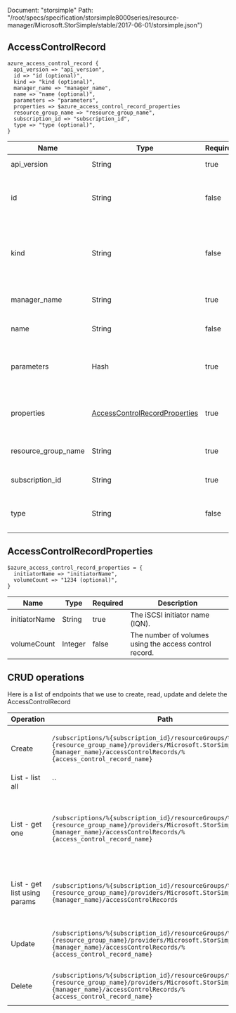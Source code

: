 Document: "storsimple"
Path: "/root/specs/specification/storsimple8000series/resource-manager/Microsoft.StorSimple/stable/2017-06-01/storsimple.json")

## AccessControlRecord

```puppet
azure_access_control_record {
  api_version => "api_version",
  id => "id (optional)",
  kind => "kind (optional)",
  manager_name => "manager_name",
  name => "name (optional)",
  parameters => "parameters",
  properties => $azure_access_control_record_properties
  resource_group_name => "resource_group_name",
  subscription_id => "subscription_id",
  type => "type (optional)",
}
```

| Name        | Type           | Required       | Description       |
| ------------- | ------------- | ------------- | ------------- |
|api_version | String | true | The api version |
|id | String | false | The path ID that uniquely identifies the object. |
|kind | String | false | The Kind of the object. Currently only Series8000 is supported |
|manager_name | String | true | The manager name |
|name | String | false | The name of the object. |
|parameters | Hash | true | The access control record to be added or updated. |
|properties | [AccessControlRecordProperties](#accesscontrolrecordproperties) | true | The properties of access control record. |
|resource_group_name | String | true | The resource group name |
|subscription_id | String | true | The subscription id |
|type | String | false | The hierarchical type of the object. |
        
## AccessControlRecordProperties

```puppet
$azure_access_control_record_properties = {
  initiatorName => "initiatorName",
  volumeCount => "1234 (optional)",
}
```

| Name        | Type           | Required       | Description       |
| ------------- | ------------- | ------------- | ------------- |
|initiatorName | String | true | The iSCSI initiator name (IQN). |
|volumeCount | Integer | false | The number of volumes using the access control record. |



## CRUD operations

Here is a list of endpoints that we use to create, read, update and delete the AccessControlRecord

| Operation | Path | Verb | Description | OperationID |
| ------------- | ------------- | ------------- | ------------- | ------------- |
|Create|`/subscriptions/%{subscription_id}/resourceGroups/%{resource_group_name}/providers/Microsoft.StorSimple/managers/%{manager_name}/accessControlRecords/%{access_control_record_name}`|Put|Creates or Updates an access control record.|AccessControlRecords_CreateOrUpdate|
|List - list all|``||||
|List - get one|`/subscriptions/%{subscription_id}/resourceGroups/%{resource_group_name}/providers/Microsoft.StorSimple/managers/%{manager_name}/accessControlRecords/%{access_control_record_name}`|Get|Returns the properties of the specified access control record name.|AccessControlRecords_Get|
|List - get list using params|`/subscriptions/%{subscription_id}/resourceGroups/%{resource_group_name}/providers/Microsoft.StorSimple/managers/%{manager_name}/accessControlRecords`|Get|Retrieves all the access control records in a manager.|AccessControlRecords_ListByManager|
|Update|`/subscriptions/%{subscription_id}/resourceGroups/%{resource_group_name}/providers/Microsoft.StorSimple/managers/%{manager_name}/accessControlRecords/%{access_control_record_name}`|Put|Creates or Updates an access control record.|AccessControlRecords_CreateOrUpdate|
|Delete|`/subscriptions/%{subscription_id}/resourceGroups/%{resource_group_name}/providers/Microsoft.StorSimple/managers/%{manager_name}/accessControlRecords/%{access_control_record_name}`|Delete|Deletes the access control record.|AccessControlRecords_Delete|